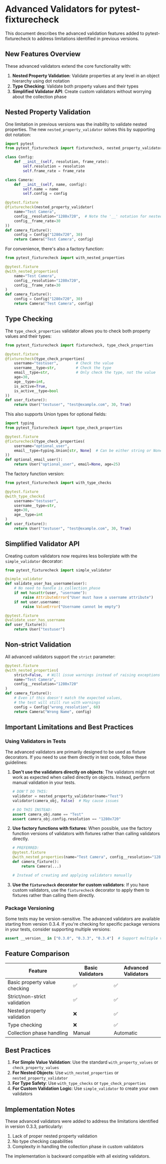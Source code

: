 # Advanced Validators for pytest-fixturecheck

This document describes the advanced validation features added to pytest-fixturecheck to address limitations identified in previous versions.

## New Features Overview

These advanced validators extend the core functionality with:

1. **Nested Property Validation**: Validate properties at any level in an object hierarchy using dot notation
2. **Type Checking**: Validate both property values and their types
3. **Simplified Validator API**: Create custom validators without worrying about the collection phase

## Nested Property Validation

One limitation in previous versions was the inability to validate nested properties. The new `nested_property_validator` solves this by supporting dot notation:

```python
import pytest
from pytest_fixturecheck import fixturecheck, nested_property_validator

class Config:
    def __init__(self, resolution, frame_rate):
        self.resolution = resolution
        self.frame_rate = frame_rate

class Camera:
    def __init__(self, name, config):
        self.name = name
        self.config = config

@pytest.fixture
@fixturecheck(nested_property_validator(
    name="Test Camera",
    config__resolution="1280x720",  # Note the '__' notation for nested properties
    config__frame_rate=30
))
def camera_fixture():
    config = Config("1280x720", 30)
    return Camera("Test Camera", config)
```

For convenience, there's also a factory function:

```python
from pytest_fixturecheck import with_nested_properties

@pytest.fixture
@with_nested_properties(
    name="Test Camera",
    config__resolution="1280x720",
    config__frame_rate=30
)
def camera_fixture():
    config = Config("1280x720", 30)
    return Camera("Test Camera", config)
```

## Type Checking

The `type_check_properties` validator allows you to check both property values and their types:

```python
from pytest_fixturecheck import fixturecheck, type_check_properties

@pytest.fixture
@fixturecheck(type_check_properties(
    username="testuser",        # Check the value
    username__type=str,         # Check the type
    email__type=str,            # Only check the type, not the value
    age=30,
    age__type=int,
    is_active=True,
    is_active__type=bool
))
def user_fixture():
    return User("testuser", "test@example.com", 30, True)
```

This also supports Union types for optional fields:

```python
import typing
from pytest_fixturecheck import type_check_properties

@pytest.fixture
@fixturecheck(type_check_properties(
    username="optional_user",
    email__type=typing.Union[str, None]  # Can be either string or None
))
def optional_email_user():
    return User("optional_user", email=None, age=25)
```

The factory function version:

```python
from pytest_fixturecheck import with_type_checks

@pytest.fixture
@with_type_checks(
    username="testuser",
    username__type=str,
    age=30,
    age__type=int
)
def user_fixture():
    return User("testuser", "test@example.com", 30, True)
```

## Simplified Validator API

Creating custom validators now requires less boilerplate with the `simple_validator` decorator:

```python
from pytest_fixturecheck import simple_validator

@simple_validator
def validate_user_has_username(user):
    # No need to handle is_collection_phase
    if not hasattr(user, "username"):
        raise AttributeError("User must have a username attribute")
    if not user.username:
        raise ValueError("Username cannot be empty")

@pytest.fixture
@validate_user_has_username
def user_fixture():
    return User("testuser")
```

## Non-strict Validation

All advanced validators support the `strict` parameter:

```python
@pytest.fixture
@with_nested_properties(
    strict=False,  # Will issue warnings instead of raising exceptions
    name="Test Camera",
    config__resolution="1280x720"
)
def camera_fixture():
    # Even if this doesn't match the expected values,
    # the test will still run with warnings
    config = Config("wrong_resolution", 60)
    return Camera("Wrong Name", config)
```

## Important Limitations and Best Practices

### Using Validators in Tests

The advanced validators are primarily designed to be used as fixture decorators. If you need to use them directly in test code, follow these guidelines:

1. **Don't use the validators directly on objects**: The validators might not work as expected when called directly on objects. Instead, perform manual validation in your tests.

   ```python
   # DON'T DO THIS:
   validator = nested_property_validator(name="Test")
   validator(camera_obj, False)  # May cause issues

   # DO THIS INSTEAD:
   assert camera_obj.name == "Test"
   assert camera_obj.config.resolution == "1280x720"
   ```

2. **Use factory functions with fixtures**: When possible, use the factory function versions of validators with fixtures rather than calling validators directly.

   ```python
   # PREFERRED:
   @pytest.fixture
   @with_nested_properties(name="Test Camera", config__resolution="1280x720")
   def camera_fixture():
       return Camera(...)

   # Instead of creating and applying validators manually
   ```

3. **Use the `fixturecheck` decorator for custom validators**: If you have custom validators, use the `fixturecheck` decorator to apply them to fixtures rather than calling them directly.

### Package Versioning

Some tests may be version-sensitive. The advanced validators are available starting from version 0.3.4. If you're checking for specific package versions in your tests, consider supporting multiple versions:

```python
assert __version__ in ["0.3.0", "0.3.3", "0.3.4"]  # Support multiple versions
```

## Feature Comparison

| Feature                       | Basic Validators | Advanced Validators |
| ----------------------------- | ---------------- | ------------------- |
| Basic property value checking | ✅                | ✅                   |
| Strict/non-strict validation  | ✅                | ✅                   |
| Nested property validation    | ❌                | ✅                   |
| Type checking                 | ❌                | ✅                   |
| Collection phase handling     | Manual           | Automatic           |

## Best Practices

1. **For Simple Value Validation**: Use the standard `with_property_values` or `check_property_values`
2. **For Nested Objects**: Use `with_nested_properties` or `nested_property_validator`
3. **For Type Safety**: Use `with_type_checks` or `type_check_properties`
4. **For Custom Validation Logic**: Use `simple_validator` to create your own validators

## Implementation Notes

These advanced validators were added to address the limitations identified in version 0.3.3, particularly:

1. Lack of proper nested property validation
2. No type checking capabilities
3. Complexity in handling the collection phase in custom validators

The implementation is backward compatible with all existing validators.
